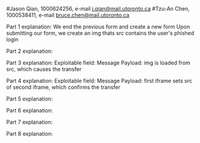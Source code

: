 #Jason Qian, 1000624256, e-mail j.qian@mail.utoronto.ca
#Tzu-An Chen, 1000538411, e-mail bruce.chen@mail.utoronto.ca

Part 1 explanation:
We end the previous form and create a new form
Upon submitting our form, we create an img thats src contains the user's phished login

Part 2 explanation:

Part 3 explanation:
Exploitable field: Message
Payload: img is loaded from src, which causes the transfer

Part 4 explanation:
Exploitable field: Message
Payload: first iframe sets src of second iframe, which confirms the transfer


Part 5 explanation:

Part 6 explanation:

Part 7 explanation:

Part 8 explanation:



